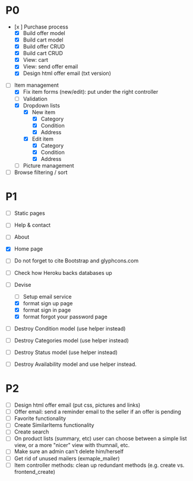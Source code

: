 # P0
- [x ] Purchase process
  - [x] Build offer model
  - [x] Build cart model
  - [x] Build offer CRUD
  - [x] Build cart CRUD
  - [x] View: cart
  - [x] View: send offer email
  - [x] Design html offer email (txt version)

- [ ] Item management
  - [x] Fix item forms (new/edit): put under the right controller
  - [ ] Validation
  - [x] Dropdown lists
    -[x] New item
      -[x] Category
      -[x] Condition
      -[x] Address
    -[x] Edit item
      -[x] Category
      -[x] Condition
      -[x] Address
  - [ ] Picture management
- [ ] Browse filtering / sort

# P1
- [ ] Static pages
 - [ ] Help & contact
 - [ ] About
 - [x] Home page
 - [ ] Do not forget to cite Bootstrap and glyphcons.com
 - [ ] Check how Heroku backs databases up

- [ ] Devise
  - [ ] Setup email service
  - [x] format sign up page
  - [x] format sign in page
  - [x] format forgot your password page

- [ ] Destroy Condition model (use helper instead)
- [ ] Destroy Categories model (use helper instead)
- [ ] Destroy Status model (use helper instead)
- [ ] Destroy Availability model and use helper instead.

# P2
- [ ] Design html offer email (put css, pictures and links)
- [ ] Offer email: send a reminder email to the seller if an offer is pending
- [ ] Favorite functionality
- [ ] Create SimilarItems functionality
- [ ] Create search
- [ ] On product lists (summary, etc) user can choose between a simple list view, or a more "nicer" view with thumnail, etc.
- [ ] Make sure an admin can't delete him/herself
- [ ] Get rid of unused mailers (exmaple_mailer)
- [ ] Item controller methods: clean up redundant methods (e.g. create vs. frontend_create)
